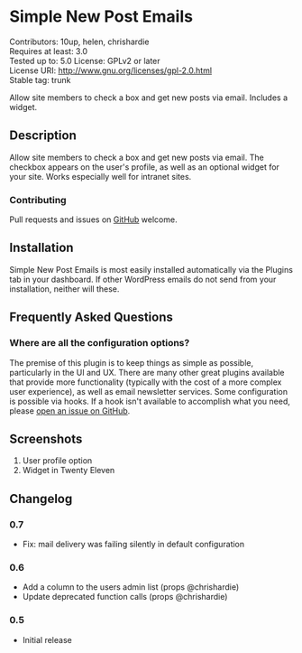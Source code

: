 # Simple New Post Emails #
Contributors: 10up, helen, chrishardie  
Requires at least: 3.0  
Tested up to: 5.0
License: GPLv2 or later  
License URI: http://www.gnu.org/licenses/gpl-2.0.html  
Stable tag: trunk  

Allow site members to check a box and get new posts via email. Includes a widget.

## Description ##

Allow site members to check a box and get new posts via email. The checkbox appears on the user's profile, as well as an optional widget for your site. Works especially well for intranet sites.

### Contributing ###

Pull requests and issues on [GitHub](https://github.com/10up/simple-new-post-emails) welcome.

## Installation ##

Simple New Post Emails is most easily installed automatically via the Plugins tab in your dashboard. If other WordPress emails do not send from your installation, neither will these.

## Frequently Asked Questions ##

### Where are all the configuration options? ###

The premise of this plugin is to keep things as simple as possible, particularly in the UI and UX. There are many other great plugins available that provide more functionality (typically with the cost of a more complex user experience), as well as email newsletter services. Some configuration is possible via hooks. If a hook isn't available to accomplish what you need, please [open an issue on GitHub](https://github.com/10up/simple-new-post-emails/issues).

## Screenshots ##

1. User profile option
2. Widget in Twenty Eleven

## Changelog ##

### 0.7 ###

* Fix: mail delivery was failing silently in default configuration

### 0.6 ###
* Add a column to the users admin list (props @chrishardie)
* Update deprecated function calls (props @chrishardie)

### 0.5 ###
* Initial release
